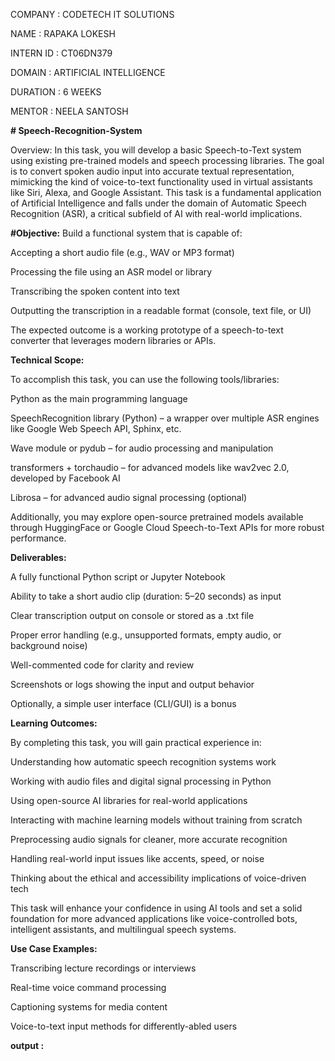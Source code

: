 COMPANY : CODETECH IT SOLUTIONS

NAME : RAPAKA LOKESH

INTERN ID : CT06DN379

DOMAIN : ARTIFICIAL INTELLIGENCE

DURATION : 6 WEEKS

MENTOR : NEELA SANTOSH

**# Speech-Recognition-System**

Overview:
In this task, you will develop a basic Speech-to-Text system using existing pre-trained models and speech processing libraries. The goal is to convert spoken audio input into accurate textual representation, mimicking the kind of voice-to-text functionality used in virtual assistants like Siri, Alexa, and Google Assistant. This task is a fundamental application of Artificial Intelligence and falls under the domain of Automatic Speech Recognition (ASR), a critical subfield of AI with real-world implications.

**#Objective:**
Build a functional system that is capable of:

Accepting a short audio file (e.g., WAV or MP3 format)

Processing the file using an ASR model or library

Transcribing the spoken content into text

Outputting the transcription in a readable format (console, text file, or UI)

The expected outcome is a working prototype of a speech-to-text converter that leverages modern libraries or APIs.

**Technical Scope:**

To accomplish this task, you can use the following tools/libraries:

Python as the main programming language

SpeechRecognition library (Python) – a wrapper over multiple ASR engines like Google Web Speech API, Sphinx, etc.

Wave module or pydub – for audio processing and manipulation

transformers + torchaudio – for advanced models like wav2vec 2.0, developed by Facebook AI

Librosa – for advanced audio signal processing (optional)

Additionally, you may explore open-source pretrained models available through HuggingFace or Google Cloud Speech-to-Text APIs for more robust performance.

**Deliverables:**

A fully functional Python script or Jupyter Notebook

Ability to take a short audio clip (duration: 5–20 seconds) as input

Clear transcription output on console or stored as a .txt file

Proper error handling (e.g., unsupported formats, empty audio, or background noise)

Well-commented code for clarity and review

Screenshots or logs showing the input and output behavior

Optionally, a simple user interface (CLI/GUI) is a bonus

**Learning Outcomes:**

By completing this task, you will gain practical experience in:

Understanding how automatic speech recognition systems work

Working with audio files and digital signal processing in Python

Using open-source AI libraries for real-world applications

Interacting with machine learning models without training from scratch

Preprocessing audio signals for cleaner, more accurate recognition

Handling real-world input issues like accents, speed, or noise

Thinking about the ethical and accessibility implications of voice-driven tech

This task will enhance your confidence in using AI tools and set a solid foundation for more advanced applications like voice-controlled bots, intelligent assistants, and multilingual speech systems.

**Use Case Examples:**

Transcribing lecture recordings or interviews

Real-time voice command processing

Captioning systems for media content

Voice-to-text input methods for differently-abled users

**output :**
